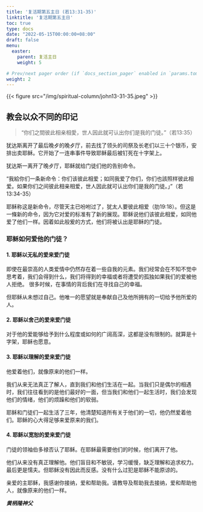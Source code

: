 ```yaml
---
title: '复活期第五主日 (若13:31-35)'
linktitle: '复活期第五主日'
toc: true
type: docs
date: "2022-05-15T00:00:00+08:00"
draft: false
menu:
  easter:
    parent: 复活主日
    weight: 5

# Prev/next pager order (if `docs_section_pager` enabled in `params.toml`)
weight: 2
---
```


{{< figure src="/img/spiritual-column/john13-31-35.jpeg" >}}

## 教会以众不同的印记

> “你们之間彼此相亲相愛，世人因此就可认出你们是我的门徒。”（若13:35）

犹达斯离开了最后晚歺的晚歺厅，前去找了领头的司祭及长老们以三十个银币，安排出卖耶稣。它开始了一连串事件导致耶稣最后被钉死在十字架上。

犹达斯一离开了晚歺厅，耶稣就给门徒们他的告别命令。

“我給你们一条新命令：你们该彼此相爱；如同我爱了你们，你们也該照样彼此相爱。如果你们之间彼此相亲相爱，世人因此就可认出你们是我的门徒。」”（若13:34-35）

耶稣称这是新命令，尽管天主已吩咐过了，犹太人要彼此相爱（肋19:18）。但这是一條新的命令，因为它对爱的标准有了新的展现。耶稣说他们该彼此相爱，如同他爱了他们一样。因着如此般爰的方式，他们将被认出是耶稣的门徒。

### 耶稣如何爱他的门徒？
#### 1. 耶稣以无私的爱来爱门徒
即使在最崇高的人类爱情中仍然存在着一些自我的元素。我们经常会在不知不觉中思考着，我们会得到什么，我们将得到的幸福或者将遭受的孤独如果我们的爱被他人拒绝。 很多时候，在事情的背后我们在寻找自己的幸福。

但耶稣从未想过自己。他唯一的愿望就是奉献自己及他所拥有的一切给予他所爱的人。

#### 2. 耶稣以舍己的爱来爱门徒
对于他的爱能够给予到什么程度或如何的广阔高深，这都是没有限制的。就算是十字架，耶稣也愿意。

#### 3. 耶稣以理解的爱来爱门徒
他爱着他们，就像原来的他们一样。

我们从来无法真正了解人，直到我们和他们生活在一起。当我们只是偶尔的相遇时，我们往往看到的是他们最好的一面，但当我们和他们一起生活时，我们会发现他们的情绪，他们的烦躁和他们的软弱。

耶稣和门徒们一起生活了三年，他清楚知道所有关于他们的一切，他仍然爱着他们。耶稣的心大得足够来爱原来的我们。

#### 4. 耶稣以宽恕的爱来爱门徒
门徒的领袖伯多禄否认了耶稣。在耶稣最需要他们的时候，他们离开了他。

他们从来没有真正理解他。他们盲目和不敏锐，学习缓慢，缺乏理解和追求权力。最后更是懦夫。但耶稣没有因此而反感。没有什么过犯是耶稣不能原谅的。

亲爱的主耶稣，我感谢你接纳，爱和帮助我。请教导及帮助我去接纳，爱和帮助他人，就像原来的他们一样。

___黄柄隆神父___
